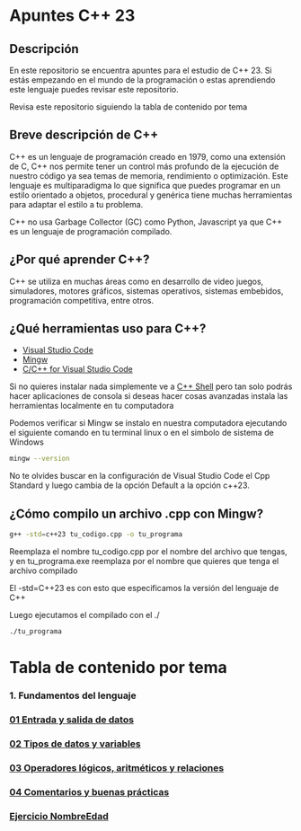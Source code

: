 Apuntes C++ 23
==============

## Descripción
En este repositorio se encuentra apuntes para el estudio de C++ 23.
Si estás empezando en el mundo de la programación o estas aprendiendo este lenguaje 
puedes revisar este repositorio. 

Revisa este repositorio siguiendo la tabla de contenido por tema

## Breve descripción de C++ 
C++ es un lenguaje de programación creado en 1979, como una extensión de C, C++ nos permite tener un control más profundo de la ejecución de nuestro código ya sea temas de memoria, rendimiento o optimización.
Este lenguaje es  multiparadigma lo que significa que puedes programar en un estilo orientado a objetos, procedural y genérica tiene muchas herramientas para adaptar el estilo a tu problema.

C++ no usa Garbage Collector (GC) como Python, Javascript ya que C++ es un lenguaje de programación compilado.

## ¿Por qué aprender C++?
C++ se utiliza en muchas áreas como en desarrollo de video juegos, simuladores, motores gráficos, sistemas operativos, sistemas embebidos, programación competitiva, entre otros. 

## ¿Qué herramientas uso para C++?
- [Visual Studio Code](https://code.visualstudio.com/)
- [Mingw](https://www.mingw-w64.org/)
- [C/C++ for Visual Studio Code](https://marketplace.visualstudio.com/items?itemName=ms-vscode.cpptools)

Si no quieres instalar nada simplemente ve a [C++ Shell](https://cpp.sh/) pero tan solo podrás hacer 
aplicaciones de consola si deseas hacer cosas avanzadas instala las herramientas localmente en tu computadora

Podemos verificar si Mingw se instalo en nuestra computadora ejecutando el siguiente comando en tu terminal linux o en el simbolo de sistema de Windows
```bash
mingw --version 
```

No te olvides buscar en la configuración de Visual Studio Code el Cpp Standard y luego cambia
de la opción Default a la opción c++23.

## ¿Cómo compilo un archivo .cpp con Mingw?
```bash
g++ -std=c++23 tu_codigo.cpp -o tu_programa
```
Reemplaza el nombre tu_codigo.cpp por el nombre del archivo que tengas, y en 
tu_programa.exe reemplaza por el nombre que quieres que tenga el archivo compilado

El -std=C++23 es con esto que especificamos la versión del lenguaje de C++

Luego ejecutamos el compilado con el ./
```bash
./tu_programa
```
# Tabla de contenido por tema

### 1. Fundamentos del lenguaje

### [01 Entrada y salida de datos](https://github.com/miguel835/C-plus-plus/tree/main/01%20Entrada%20y%20salida%20de%20datos)

### [02 Tipos de datos y variables](https://github.com/miguel835/C-plus-plus/tree/main/02%20Tipos%20de%20datos%20y%20variables)

### [03 Operadores lógicos, aritméticos y relaciones](https://github.com/miguel835/C-plus-plus/tree/main/03%20Operadores%20l%C3%B3gicos%2C%20aritm%C3%A9ticos%20y%20relaciones)

### [04 Comentarios y buenas prácticas](https://github.com/miguel835/C-plus-plus/tree/main/04%20Comentarios%20y%20buenas%20pr%C3%A1cticas)

### [Ejercicio NombreEdad](https://github.com/miguel835/C-plus-plus/tree/main/05%20NombreEdad)
